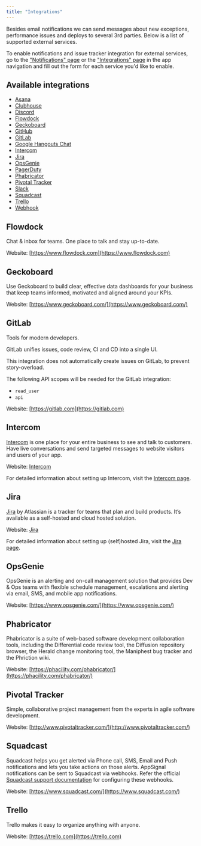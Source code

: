 ```yaml
---
title: "Integrations"
---
```


Besides email notifications we can send messages about new exceptions, performance issues and deploys to several 3rd parties. Below is a list of supported external services.

To enable notifications and issue tracker integration for external services, go to the ["Notifications" page](https://appsignal.com/redirect-to/app?to=notifiers) or the ["Integrations" page](https://appsignal.com/redirect-to/app?to=integrations) in the app navigation and fill out the form for each service you'd like to enable.

## Available integrations

- [Asana](/application/integrations/asana.html)
- [Clubhouse](/application/integrations/clubhouse.html)
- [Discord](/application/integrations/discord.html)
- [Flowdock](#flowdock)
- [Geckoboard](#geckoboard)
- [GitHub](/application/integrations/github.html)
- [GitLab](#gitlab)
- [Google Hangouts Chat](#google-hangouts-chat)
- [Intercom](#intercom)
- [Jira](#jira)
- [OpsGenie](#opsgenie)
- [PagerDuty](/application/integrations/pagerduty.html)
- [Phabricator](#phabricator)
- [Pivotal Tracker](#pivotal-tracker)
- [Slack](/application/integrations/slack.html)
- [Squadcast](#squadcast)
- [Trello](#trello)
- [Webhook](/application/integrations/webhooks.html)

## Flowdock

Chat & inbox for teams. One place to talk and stay up-to-date.

Website: [https://www.flowdock.com](https://www.flowdock.com)

## Geckoboard

Use Geckoboard to build clear, effective data dashboards for your business that keep teams informed, motivated and aligned around your KPIs.

Website: [https://www.geckoboard.com/](https://www.geckoboard.com/)

## GitLab

Tools for modern developers.

GitLab unifies issues, code review, CI and CD into a single UI.

This integration does not automatically create issues on GitLab, to prevent story-overload.

The following API scopes will be needed for the GitLab integration:

- `read_user`
- `api`

Website: [https://gitlab.com](https://gitlab.com)

## Intercom

[Intercom](https://intercom.io) is one place for your entire business to see and talk to customers. Have live conversations and send targeted messages to website visitors and users of your app.

Website: [Intercom](https://intercom.io)

For detailed information about setting up Intercom, visit the [Intercom page](/application/integrations/intercom.html).

## Jira

[Jira](https://www.atlassian.com/software/jira) by Atlassian is a tracker for teams that plan and build products. It’s available as a self-hosted and cloud hosted solution.

Website: [Jira](https://www.atlassian.com/software/jira)

For detailed information about setting up (self)hosted Jira, visit the [Jira page](/application/integrations/jira.html).

## OpsGenie

OpsGenie is an alerting and on-call management solution that provides Dev & Ops teams with flexible schedule management, escalations and alerting via email, SMS, and mobile app notifications.

Website: [https://www.opsgenie.com/](https://www.opsgenie.com/)

## Phabricator

Phabricator is a suite of web-based software development collaboration tools, including the Differential code review tool, the Diffusion repository browser, the Herald change monitoring tool, the Maniphest bug tracker and the Phriction wiki.

Website: [https://phacility.com/phabricator/](https://phacility.com/phabricator/)

## Pivotal Tracker

Simple, collaborative project management from the experts in agile software development.

Website: [http://www.pivotaltracker.com/](http://www.pivotaltracker.com/)

## Squadcast

Squadcast helps you get alerted via Phone call, SMS, Email and Push notifications and lets you take actions on those alerts. AppSignal notifications can be sent to Squadcast via webhooks. Refer the official [Squadcast support documentation](https://support.squadcast.com/docs/appsignal) for configuring these webhooks.

Website: [https://www.squadcast.com/](https://www.squadcast.com/)

## Trello

Trello makes it easy to organize anything with anyone.

Website: [https://trello.com](https://trello.com)
